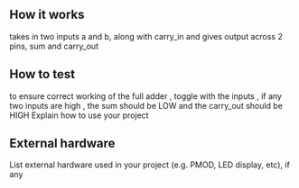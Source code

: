 <!---

This file is used to generate your project datasheet. Please fill in the information below and delete any unused
sections.

You can also include images in this folder and reference them in the markdown. Each image must be less than
512 kb in size, and the combined size of all images must be less than 1 MB.
-->

## How it works
takes in two inputs a and b, along with carry_in and gives output across 2 pins, sum and carry_out

## How to test
to ensure correct working of the full adder , toggle with the inputs , if any two inputs are high , the sum should be LOW and the carry_out should be HIGH 
Explain how to use your project

## External hardware

List external hardware used in your project (e.g. PMOD, LED display, etc), if any
